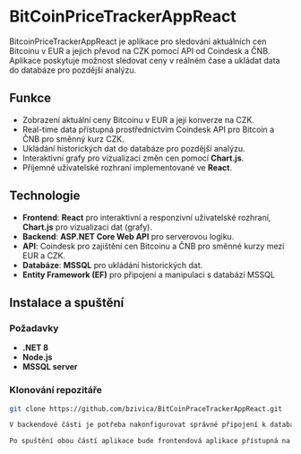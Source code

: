 # BitCoinPriceTrackerAppReact
BitcoinPriceTrackerAppReact je aplikace pro sledování aktuálních cen Bitcoinu v EUR a jejich převod na CZK pomocí API od Coindesk a ČNB. Aplikace poskytuje možnost sledovat ceny v reálném čase a ukládat data do databáze pro pozdější analýzu.

## Funkce

- Zobrazení aktuální ceny Bitcoinu v EUR a její konverze na CZK.
- Real-time data přístupná prostřednictvím Coindesk API pro Bitcoin a ČNB pro směnný kurz CZK.
- Ukládání historických dat do databáze pro pozdější analýzu.
- Interaktivní grafy pro vizualizaci změn cen pomocí **Chart.js**.
- Příjemné uživatelské rozhraní implementované ve **React**.

## Technologie

- **Frontend**: **React** pro interaktivní a responzivní uživatelské rozhraní, **Chart.js** pro vizualizaci dat (grafy).
- **Backend**: **ASP.NET Core Web API** pro serverovou logiku.
- **API**: Coindesk pro zajištění cen Bitcoinu a ČNB pro směnné kurzy mezi EUR a CZK.
- **Databáze**: **MSSQL** pro ukládání historických dat.
- **Entity Framework (EF)** pro připojení a manipulaci s databází MSSQL

## Instalace a spuštění

### Požadavky

- **.NET 8**
- **Node.js**
- **MSSQL server**

### Klonování repozitáře
```bash
git clone https://github.com/bzivica/BitCoinPraceTrackerAppReact.git

V backendové části je potřeba nakonfigurovat správné připojení k databázi MSSQL a nastavit API pro Coindesk a ČNB. Ujistěte se, že máte správně nakonfigurovaný soubor appsettings.json.

Po spuštění obou částí aplikace bude frontendová aplikace přístupná na http://localhost:3000 a backend na http://localhost:7081.

